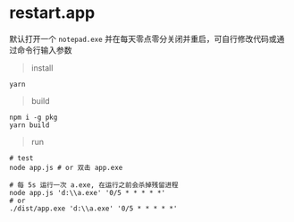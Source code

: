 ﻿# restart.app

默认打开一个 `notepad.exe` 并在每天零点零分关闭并重启，可自行修改代码或通过命令行输入参数

> install

```shell
yarn
```

> build

```shell
npm i -g pkg
yarn build
```

> run

```shell
# test
node app.js # or 双击 app.exe

# 每 5s 运行一次 a.exe, 在运行之前会杀掉残留进程
node app.js 'd:\\a.exe' '0/5 * * * * *'
# or
./dist/app.exe 'd:\\a.exe' '0/5 * * * * *'
```
